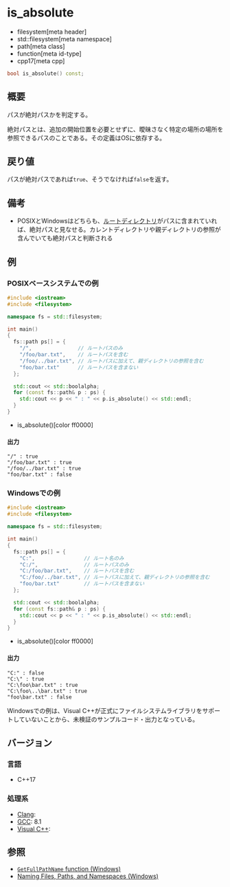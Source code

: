 # is_absolute
* filesystem[meta header]
* std::filesystem[meta namespace]
* path[meta class]
* function[meta id-type]
* cpp17[meta cpp]

```cpp
bool is_absolute() const;
```

## 概要
パスが絶対パスかを判定する。

絶対パスとは、追加の開始位置を必要とせずに、曖昧さなく特定の場所の場所を参照できるパスのことである。その定義はOSに依存する。

## 戻り値
パスが絶対パスであれば`true`、そうでなければ`false`を返す。


## 備考
- POSIXとWindowsはどちらも、[ルートディレクトリ](root_directory.md)がパスに含まれていれば、絶対パスと見なせる。カレントディレクトリや親ディレクトリの参照が含んでいても絶対パスと判断される


## 例
### POSIXベースシステムでの例
```cpp example
#include <iostream>
#include <filesystem>

namespace fs = std::filesystem;

int main()
{
  fs::path ps[] = {
    "/",               // ルートパスのみ
    "/foo/bar.txt",    // ルートパスを含む
    "/foo/../bar.txt", // ルートパスに加えて、親ディレクトリの参照を含む
    "foo/bar.txt"      // ルートパスを含まない
  };

  std::cout << std::boolalpha;
  for (const fs::path& p : ps) {
    std::cout << p << " : " << p.is_absolute() << std::endl;
  }
}
```
* is_absolute()[color ff0000]

#### 出力
```
"/" : true
"/foo/bar.txt" : true
"/foo/../bar.txt" : true
"foo/bar.txt" : false
```


### Windowsでの例
```cpp example
#include <iostream>
#include <filesystem>

namespace fs = std::filesystem;

int main()
{
  fs::path ps[] = {
    "C:",                // ルート名のみ
    "C:/",               // ルートパスのみ
    "C:/foo/bar.txt",    // ルートパスを含む
    "C:/foo/../bar.txt", // ルートパスに加えて、親ディレクトリの参照を含む
    "foo/bar.txt"        // ルートパスを含まない
  };

  std::cout << std::boolalpha;
  for (const fs::path& p : ps) {
    std::cout << p << " : " << p.is_absolute() << std::endl;
  }
}
```
* is_absolute()[color ff0000]

#### 出力
```
"C:" : false
"C:\" : true
"C:\foo\bar.txt" : true
"C:\foo\..\bar.txt" : true
"foo\bar.txt" : false
```

Windowsでの例は、Visual C++が正式にファイルシステムライブラリをサポートしていないことから、未検証のサンプルコード・出力となっている。


## バージョン
### 言語
- C++17

### 処理系
- [Clang](/implementation.md#clang):
- [GCC](/implementation.md#gcc): 8.1
- [Visual C++](/implementation.md#visual_cpp):


## 参照
- [`GetFullPathName` function (Windows)](https://docs.microsoft.com/ja-jp/windows/win32/api/fileapi/nf-fileapi-getfullpathnamea)
- [Naming Files, Paths, and Namespaces (Windows)](https://docs.microsoft.com/ja-jp/windows/win32/fileio/naming-a-file)
